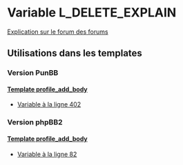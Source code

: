 # Variable L_DELETE_EXPLAIN
[Explication sur le forum des forums](http://forum.forumactif.com/t294113-listing-des-variables#L_DELETE_EXPLAIN)

## Utilisations dans les templates

### Version PunBB

#### [Template profile_add_body](punbb/profile_add_body.md)
* [Variable à la ligne 402](../punbb/profile_add_body.tpl#L402)

### Version phpBB2

#### [Template profile_add_body](subsilver/profile_add_body.md)
* [Variable à la ligne 82](../subsilver/profile_add_body.tpl#L82)